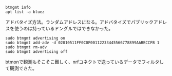 ```
btmgmt info
apt list -a bluez
```

アドバタイズ方法。ランダムアドレスになる。アドバタイズでパブリックアドレスを使うのは持っているドングルではできなかった。

```
sudo btmgmt advertising on
sudo btmgmt add-adv -d 02010511FF0C0F00112233445566778899AABBCCFB 1
sudo btmgmt rm-adv
sudo btmgmt advertising off
```

btmonで観測もそこそこ難しく、nrfコネクトで送っているデータでフィルタして観測できた。

